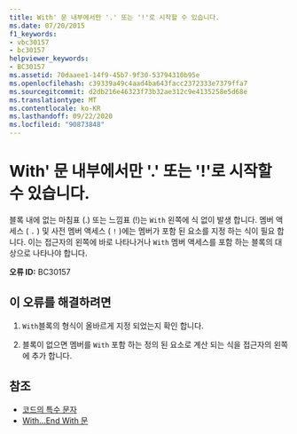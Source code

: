 ```yaml
---
title: With' 문 내부에서만 '.' 또는 '!'로 시작할 수 있습니다.
ms.date: 07/20/2015
f1_keywords:
- vbc30157
- bc30157
helpviewer_keywords:
- BC30157
ms.assetid: 70daaee1-14f9-45b7-9f30-53794310b95e
ms.openlocfilehash: c39339a49c4aad4ba643facc2372333e7379ffa7
ms.sourcegitcommit: d2db216e46323f73b32ae312c9e4135258e5d68e
ms.translationtype: MT
ms.contentlocale: ko-KR
ms.lasthandoff: 09/22/2020
ms.locfileid: "90873848"
---
```

# <a name="leading--or--can-only-appear-inside-a-with-statement"></a>With' 문 내부에서만 '.' 또는 '!'로 시작할 수 있습니다.

블록 내에 없는 마침표 (.) 또는 느낌표 (!)는 `With` 왼쪽에 식 없이 발생 합니다. 멤버 액세스 ( `.` ) 및 사전 멤버 액세스 ( `!` )에는 멤버가 포함 된 요소를 지정 하는 식이 필요 합니다. 이는 접근자의 왼쪽에 바로 나타나거나 `With` 멤버 액세스를 포함 하는 블록의 대상으로 나타나야 합니다.  
  
 **오류 ID:** BC30157  
  
## <a name="to-correct-this-error"></a>이 오류를 해결하려면  
  
1. `With`블록의 형식이 올바르게 지정 되었는지 확인 합니다.  
  
2. 블록이 없으면 멤버를 `With` 포함 하는 정의 된 요소로 계산 되는 식을 접근자의 왼쪽에 추가 합니다.  
  
## <a name="see-also"></a>참조

- [코드의 특수 문자](../../programming-guide/program-structure/special-characters-in-code.md)
- [With...End With 문](../statements/with-end-with-statement.md)
